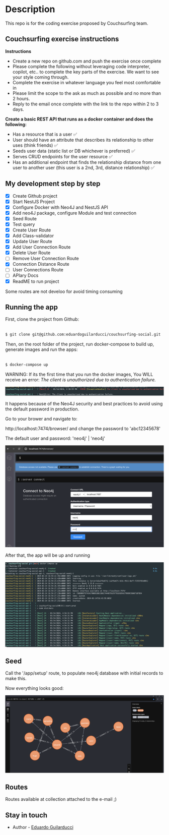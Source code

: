 # Description 

This repo is for the coding exercise proposed by Couchsurfing team.

## Couchsurfing exercise instructions

**Instructions**

- Create a new repo on github.com and push the exercise once complete
- Please complete the following without leveraging code interpreter, copilot, etc.. to complete the key parts of the exercise. We want to see your style coming through.
- Complete the exercise in whatever language you feel most comfortable in
- Please limit the scope to the ask as much as possible and no more than 2 hours.
- Reply to the email once complete with the link to the repo within 2 to 3 days.


**Create a basic REST API that runs as a docker container and does the following:**

- Has a resource that is a user :white_check_mark: 
- User should have an attribute that describes its relationship to other uses (think friends) :white_check_mark:
- Seeds user data (static list or DB whichever is preferred) :white_check_mark:
- Serves CRUD endpoints for the user resource :white_check_mark:
- Has an additional endpoint that finds the relationship distance from one user to another user (this user is a 2nd, 3rd, distance relationship) :white_check_mark:


## My development step by step

- [x] Create Github project
- [x] Start NestJS Project
- [x] Configure Docker with Neo4J and NestJS API
- [x] Add neo4J package, configure Module and test connection
- [x] Seed Route
- [x] Test query
- [x] Create User Route
- [x] Add Class-validator
- [x] Update User Route
- [x] Add User Connection Route
- [x] Delete User Route
- [ ] Remove User Connection Route
- [x] Connection Distance Route
- [ ] User Connections Route
- [ ] APIary Docs
- [x] ReadME to run project

Some routes are not develoo for avoid timing consuming

## Running the app

First, clone the project from Github:

```bash

$ git clone git@github.com:eduardoguilarducci/couchsurfing-social.git

```
Then, on the root folder of the project, run docker-compose to build up, generate images and run the apps:


```bash

$ docker-compose up

```

WARNING: If its the first time that you run the docker images, You WILL receive an error: *The client is unauthorized due to authentication failure.*

![alt text](https://github.com/eduardoguilarducci/couchsurfing-social/blob/main/error.png?raw=true)

It happens because of the Neo4J security and best practices to avoid using the default password in production.

Go to your brower and navigate to:

http://localhost:7474/browser/ and change the password to 'abc12345678'

The default user and password: 'neo4j' | 'neo4j'

![alt text](https://github.com/eduardoguilarducci/couchsurfing-social/blob/main/default_pass_change.png?raw=true)

After that, the app will be up and running


![alt text](https://github.com/eduardoguilarducci/couchsurfing-social/blob/main/running.png?raw=true)

## Seed 

Call the '/app/setup' route, to populate neo4j database with initial records to make this. 

Now everything looks good:

![alt text](https://github.com/eduardoguilarducci/couchsurfing-social/blob/main/images/user_nodes.png?raw=true)

## Routes

Routes available at collection attached to the e-mail ;)

## Stay in touch

- Author - [Eduardo Guilarducci](https://www.linkedin.com/in/eduardoguilarducci/)

